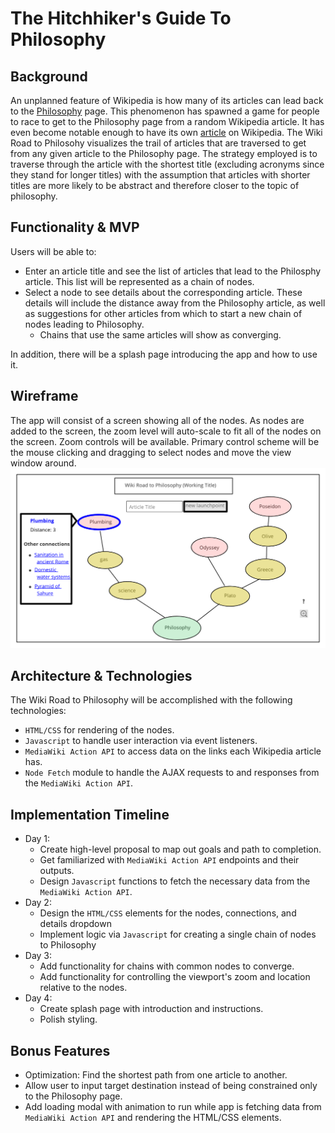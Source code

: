# The Hitchhiker's Guide To Philosophy

## Background
An unplanned feature of Wikipedia is how many of its articles can lead back to the <a href="https://en.wikipedia.org/wiki/Philosophy">Philosophy</a> page. This phenomenon has spawned a game for people to race to get to the Philosophy page from a random Wikipedia article. It has even become notable enough to have its own <a href="https://en.wikipedia.org/wiki/Wikipedia:Getting_to_Philosophy">article</a> on Wikipedia. The Wiki Road to Philosohy visualizes the trail of articles that are traversed to get from any given article to the Philosophy page. The strategy employed is to traverse through the article with the shortest title (excluding acronyms since they stand for longer titles) with the assumption that articles with shorter titles are more likely to be abstract and therefore closer to the topic of philosophy.

## Functionality & MVP
Users will be able to:
* Enter an article title and see the list of articles that lead to the Philosphy article. This list will be represented as a chain of nodes.
* Select a node to see details about the corresponding article. These details will include the distance away from the Philosophy article, as well as suggestions for other articles from which to start a new chain of nodes leading to Philosophy.
    * Chains that use the same articles will show as converging.

In addition, there will be a splash page introducing the app and how to use it. 

## Wireframe
The app will consist of a screen showing all of the nodes. As nodes are added to the screen, the zoom level will auto-scale to fit all of the nodes on the screen. Zoom controls will be available. Primary control scheme will be the mouse clicking and dragging to select nodes and move the view window around.
<img src="./assets/images/wireframe.png"/>


## Architecture & Technologies
The Wiki Road to Philosophy will be accomplished with the following technologies:
* `HTML/CSS` for rendering of the nodes.
* `Javascript` to handle user interaction via event listeners.
* `MediaWiki Action API` to access data on the links each Wikipedia article has.
* `Node Fetch` module to handle the AJAX requests to and responses from the `MediaWiki Action API`.

## Implementation Timeline
* Day 1: 
    * Create high-level proposal to map out goals and path to completion.
    * Get familiarized with `MediaWiki Action API` endpoints and their outputs.
    * Design `Javascript` functions to fetch the necessary data from the `MediaWiki Action API`.
* Day 2:
    * Design the `HTML/CSS` elements for the nodes, connections, and details dropdown
    * Implement logic via `Javascript` for creating a single chain of nodes to Philosophy
* Day 3:
    * Add functionality for chains with common nodes to converge.
    * Add functionality for controlling the viewport's zoom and location relative to the nodes.
* Day 4:
    * Create splash page with introduction and instructions.
    * Polish styling.

## Bonus Features

* Optimization: Find the shortest path from one article to another.
* Allow user to input target destination instead of being constrained only to the Philosophy page.
* Add loading modal with animation to run while app is fetching data from `MediaWiki Action API` and rendering the HTML/CSS elements.
